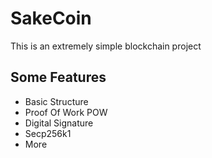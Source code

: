 # SakeCoin
This is an extremely simple blockchain project

## Some Features

* Basic Structure
* Proof Of Work POW
* Digital Signature
* Secp256k1
* More
